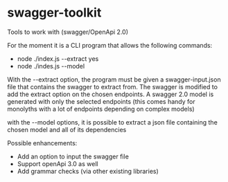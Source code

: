 # swagger-toolkit
Tools to work with (swagger/OpenApi 2.0)

For the moment it is a CLI program that allows the following commands: 
- node ./index.js --extract yes
- node ./indes.js --model <model-name>

With the --extract option, the program must be given a swagger-input.json file that contains the swagger to extract from. 
The swagger is modified to add the extract option on the chosen endpoints.
A swagger 2.0 model is generated with only the selected endpoints (this comes handy for monolyths with a lot of endpoints depending on complex models)

with the --model options, it is possible to extract a json file containing the chosen model and all of its dependencies

Possible enhancements: 
- Add an option to input the swagger file
- Support openApi 3.0 as well
- Add grammar checks (via other existing libraries)


